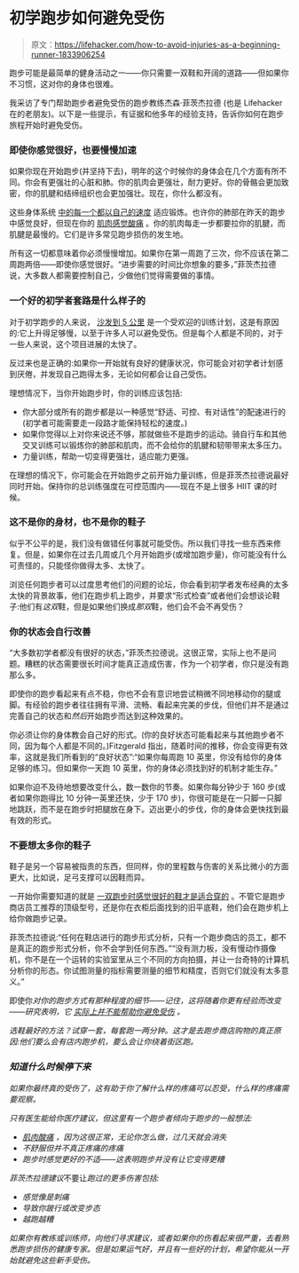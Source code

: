 # 初学跑步如何避免受伤

> 原文：<https://lifehacker.com/how-to-avoid-injuries-as-a-beginning-runner-1833906254>

跑步可能是最简单的健身活动之一——你只需要一双鞋和开阔的道路——但如果你不习惯，这对你的身体也很难。



我采访了专门帮助跑步者避免受伤的跑步教练杰森·菲茨杰拉德 (也是 Lifehacker 在的老朋友)。以下是一些提示，有证据和他多年的经验支持，告诉你如何在跑步旅程开始时避免受伤。

### 即使你感觉很好，也要慢慢加速

如果你现在开始跑步(并坚持下去)，明年的这个时候你的身体会在几个方面有所不同。你会有更强壮的心脏和肺。你的肌肉会更强壮，耐力更好。你的骨骼会更加致密，你的肌腱和结缔组织也会更加强壮。现在，你什么都没有。

这些身体系统 [中的每一个都以自己的速度](https://qz.com/quartzy/1515463/how-to-avoid-injuries-when-you-start-running/) 适应锻炼。也许你的肺部在昨天的跑步中感觉良好，但现在你的 [肌肉感觉酸痛](https://vitals.lifehacker.com/what-to-do-about-your-sore-muscles-1832462699) 。你的肌肉每走一步都要拉你的肌腱，而肌腱是最慢的。它们是许多常见跑步损伤的发生地。

所有这一切都意味着你必须慢慢增加。如果你在第一周跑了三次，你不应该在第二周跑两倍——即使你感觉很好。“进步需要的时间比你想象的要多，”菲茨杰拉德说，大多数人都需要控制自己，少做他们觉得需要做的事情。

### 一个好的初学者套路是什么样子的

对于初学跑步的人来说， [沙发到 5 公里](https://vitals.lifehacker.com/all-the-questions-youll-have-when-you-start-couch-to-5k-1830857969) 是一个受欢迎的训练计划，这是有原因的:它上升得足够慢，以至于许多人可以避免受伤。但是每个人都是不同的，对于一些人来说，这个项目进展的太快了。

反过来也是正确的:如果你一开始就有良好的健康状况，你可能会对初学者计划感到厌倦，并发现自己跑得太多，无论如何都会让自己受伤。

理想情况下，当你开始跑步时，你的训练应该包括:

*   你大部分或所有的跑步都是以一种感觉“舒适、可控、有对话性”的配速进行的(初学者可能需要走一段路才能保持轻松的速度。)
*   如果你觉得以上对你来说还不够，那就做些不是跑步的运动。骑自行车和其他交叉训练可以锻炼你的肺部和肌肉，而不会给你的肌腱和韧带带来太多压力。
*   力量训练，帮助一切变得更强壮，适应能力更强。

在理想的情况下，你可能会在开始跑步之前开始力量训练，但是菲茨杰拉德说最好同时开始。保持你的总训练强度在可控范围内——现在不是上很多 HIIT 课的时候。

### 这不是你的身材，也不是你的鞋子

似乎不公平的是，我们没有做错任何事就可能受伤。所以我们寻找一些东西来修复。但是，如果你在过去几周或几个月开始跑步(或增加跑步量)，你可能没有什么可责怪的，只能怪你做得太多、太快了。

浏览任何跑步者可以过度思考他们的问题的论坛，你会看到初学者发布经典的太多太快的背景故事，他们在跑步机上跑步，并要求“形式检查”或者他们会想谈论鞋子:他们有*这双*鞋，但是如果他们换成*那双*鞋，他们会不会不再受伤？

### 你的状态会自行改善

“大多数初学者都没有很好的状态，”菲茨杰拉德说。这很正常，实际上也不是问题。糟糕的状态需要很长时间才能真正造成伤害，作为一个初学者，你只是没有跑那么多。

即使你的跑步看起来有点不稳，你也不会有意识地尝试稍微不同地移动你的腿或脚。有经验的跑步者往往拥有平滑、流畅、看起来完美的步伐，但他们并不是通过完善自己的状态和*然后*开始跑步而达到这种效果的。

你必须让你的身体教会自己好的形式。(你的良好状态可能看起来与其他跑步者不同，因为每个人都是不同的。)Fitzgerald 指出，随着时间的推移，你会变得更有效率，这就是我们所看到的“良好状态”:“如果你每周跑 10 英里，你没有给你的身体足够的练习。但如果你一天跑 10 英里，你的身体必须找到好的机制才能生存。”

如果你迫不及待地想要改变什么，数一数你的节奏。如果你每分钟少于 160 步(或者如果你跑得比 10 分钟一英里还快，少于 170 步)，你很可能是在一只脚一只脚地跳跃，而不是在跑步时把腿放在身下。迈出更小的步伐，你的身体会更快找到最有效的形式。

### 不要想太多你的鞋子

鞋子是另一个容易被指责的东西，但同样，你的里程数与伤害的关系比微小的方面更大，比如说，足弓支撑可以因鞋而异。

一开始你需要知道的就是 [一双跑步时感觉很好的鞋才是适合穿的](https://vitals.lifehacker.com/comfort-in-running-shoes-may-not-mean-what-you-think-1726179952) 。不管它是跑步商店员工推荐的顶级型号，还是你在衣柜后面找到的旧平底鞋，他们会在跑步机上给你做跑步记录。

菲茨杰拉德说:“任何在鞋店进行的跑步形式分析，只有一个跑步商店的员工，都不是真正的跑步形式分析，你不会学到任何东西。”“没有测力板，没有慢动作摄像机，你不是在一个运转的实验室里从三个不同的方向拍摄，并让一台奇特的计算机分析你的形态。你试图测量的指标需要测量的细节和精度，否则它们就没有太多意义。”

即使你*对你的跑步方式有那种程度的细节——记住，这将随着你更有经验而改变——研究表明，它 [实际上并不能帮助你避免受伤](https://lifehacker.com/why-foot-motion-doesnt-contribute-to-running-injuries-593625102) 。*

*选鞋最好的方法？试穿一套，每套跑一两分钟。这才是去跑步商店购物的真正原因:他们要么会有店内跑步机，要么会让你绕着街区跑。*

### *知道什么时候停下来*

*如果你最终真的受伤了，这有助于你了解什么样的疼痛可以忍受，什么样的疼痛需要观察。*

*只有医生能给你医疗建议，但这里有一个跑步者倾向于跑步的一般想法:*

*   *[肌肉酸痛](https://vitals.lifehacker.com/what-to-do-about-your-sore-muscles-1832462699) ，因为这很正常，无论你怎么做，过几天就会消失*
*   *不舒服但并不真正疼痛的疼痛*
*   *跑步时感觉更好的不适——这表明跑步并没有让它变得更糟*

*菲茨杰拉德建议*不要让*跑过的更多伤害包括:*

*   *感觉像是刺痛*
*   *导致你跛行或改变步态*
*   *越跑越糟*

*如果你有教练或训练师，向他们寻求建议，或者如果你的伤看起来很严重，去看熟悉跑步损伤的健康专家。但是如果运气好，并且有一些好的计划，希望你能从一开始就避免这些新手受伤。*